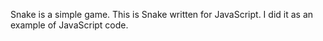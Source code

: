 Snake is a simple game. This is Snake written for JavaScript.
I did it as an example of JavaScript code.
